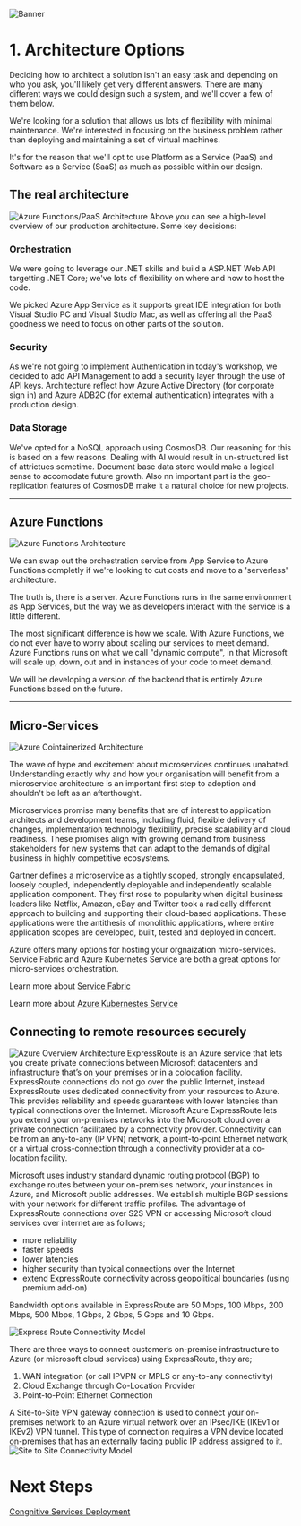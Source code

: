 ![Banner](Assets/Banner.png)

# 1. Architecture Options 
Deciding how to architect a solution isn't an easy task and depending on who you ask, you'll likely get very different answers. There are many different ways we could design such a system, and we'll cover a few of them below. 

We're looking for a solution that allows us lots of flexibility with minimal maintenance.  We're interested in focusing on the business problem rather than deploying and maintaining a set of virtual machines. 

It's for the reason that we'll opt to use Platform as a Service (PaaS) and Software as a Service (SaaS) as much as possible within our design. 
 


## The real architecture
![Azure Functions/PaaS Architecture](Assets/architecture-full.png)
Above you can see a high-level overview of our production architecture. Some key decisions: 

### Orchestration 
We were going to leverage our .NET skills and build a ASP.NET Web API targetting .NET Core; we've lots of flexibility on where and how to host the code. 

We picked Azure App Service as it supports great IDE integration for both Visual Studio PC and Visual Studio Mac, as well as offering all the PaaS goodness we need to focus on other parts of the solution.  

### Security
As we're not going to implement Authentication in today's workshop, we decided to add API Management to add a security layer through the use of API keys. Architecture reflect how Azure Active Directory (for corporate sign in) and Azure ADB2C (for external authentication) integrates with a production design.

### Data Storage 
We've opted for a NoSQL approach using CosmosDB. Our reasoning for this is based on a few reasons. Dealing with AI would result in un-structured list of attrictues sometime. Document base data store would make a logical sense to accomodate future growth. Also nn important part is the geo-replication features of CosmosDB make it a natural choice for new projects.

---

## Azure Functions
![Azure Functions Architecture](Assets/Functions.png)

We can swap out the orchestration service from App Service to Azure Functions completly if we're looking to cut costs and move to a 'serverless' architecture. 

The truth is, there is a server. Azure Functions runs in the same environment as App Services, but the way we as developers interact with the service is a little different. 

The most significant difference is how we scale. With Azure Functions, we do not ever have to worry about scaling our services to meet demand. Azure Functions runs on what we call "dynamic compute", in that Microsoft will scale up, down, out and in instances of your code to meet demand. 

We will be developing a version of the backend that is entirely Azure Functions based on the future. 

---
## Micro-Services
![Azure Cointainerized Architecture](Assets/architecture-containerized.png)

The wave of hype and excitement about microservices continues unabated. Understanding exactly why and how your organisation will benefit from a microservice architecture is an important first step to adoption and shouldn't be left as an afterthought.

Microservices promise many benefits that are of interest to application architects and development teams, including fluid, flexible delivery of changes, implementation technology flexibility, precise scalability and cloud readiness. These promises align with growing demand from business stakeholders for new systems that can adapt to the demands of digital business in highly competitive ecosystems.  

Gartner defines a microservice as a tightly scoped, strongly encapsulated, loosely coupled, independently deployable and independently scalable application component. They first rose to popularity when digital business leaders like Netflix, Amazon, eBay and Twitter took a radically different approach to building and supporting their cloud-based applications. These applications were the antithesis of monolithic applications, where entire application scopes are developed, built, tested and deployed in concert. 

Azure offers many options for hosting your orgnaization micro-services. Service Fabric and Azure Kubernetes Service are both a great options for micro-services orchestration.

Learn more about [Service Fabric](https://azure.microsoft.com/en-us/services/service-fabric/)

Learn more about [Azure Kubernestes Service](https://docs.microsoft.com/en-us/azure/aks/)

## Connecting to remote resources securely
![Azure Overview Architecture](Assets/architecture-overview.png)
ExpressRoute is an Azure service that lets you create private connections between Microsoft datacenters and infrastructure that’s on your premises or in a colocation facility. ExpressRoute connections do not go over the public Internet, instead ExpressRoute uses dedicated connectivity from your resources to Azure. This provides reliability and speeds guarantees with lower latencies than typical connections over the Internet. Microsoft Azure ExpressRoute lets you extend your on-premises networks into the Microsoft cloud over a private connection facilitated by a connectivity provider. Connectivity can be from an any-to-any (IP VPN) network, a point-to-point Ethernet network, or a virtual cross-connection through a connectivity provider at a co-location facility.

Microsoft uses industry standard dynamic routing protocol (BGP) to exchange routes between your on-premises network, your instances in Azure, and Microsoft public addresses. We establish multiple BGP sessions with your network for different traffic profiles. The advantage of ExpressRoute connections over S2S VPN or accessing Microsoft cloud services over internet are as follows;

* more reliability
* faster speeds
* lower latencies
* higher security than typical connections over the Internet
* extend ExpressRoute connectivity across geopolitical boundaries (using premium add-on)

Bandwidth options available in ExpressRoute are 50 Mbps, 100 Mbps, 200 Mbps, 500 Mbps, 1 Gbps, 2 Gbps, 5 Gbps and 10 Gbps.

![Express Route Connectivity Model](Assets/ERConnectivityModel.png)

There are three ways to connect customer’s on-premise infrastructure to Azure (or microsoft cloud services) using ExpressRoute, they are; 
 
1. WAN integration (or call IPVPN or MPLS or any-to-any connectivity) 
2. Cloud Exchange through Co-Location Provider 
3. Point-to-Point Ethernet Connection 

A Site-to-Site VPN gateway connection is used to connect your on-premises network to an Azure virtual network over an IPsec/IKE (IKEv1 or IKEv2) VPN tunnel. This type of connection requires a VPN device located on-premises that has an externally facing public IP address assigned to it.
![Site to Site Connectivity Model](Assets/SiteToSiteConnectivityModel.png)
 
# Next Steps 
[Congnitive Services Deployment](..\03-CognitiveServices-CustomVision\README.md)
